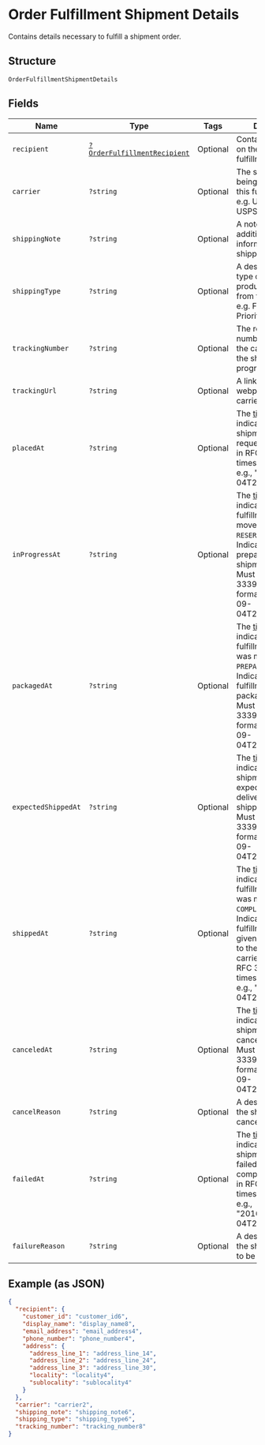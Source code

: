 
# Order Fulfillment Shipment Details

Contains details necessary to fulfill a shipment order.

## Structure

`OrderFulfillmentShipmentDetails`

## Fields

| Name | Type | Tags | Description | Getter | Setter |
|  --- | --- | --- | --- | --- | --- |
| `recipient` | [`?OrderFulfillmentRecipient`](/doc/models/order-fulfillment-recipient.md) | Optional | Contains information on the recipient of a fulfillment. | getRecipient(): ?OrderFulfillmentRecipient | setRecipient(?OrderFulfillmentRecipient recipient): void |
| `carrier` | `?string` | Optional | The shipping carrier being used to ship this fulfillment<br>e.g. UPS, FedEx, USPS, etc. | getCarrier(): ?string | setCarrier(?string carrier): void |
| `shippingNote` | `?string` | Optional | A note with additional information for the shipping carrier. | getShippingNote(): ?string | setShippingNote(?string shippingNote): void |
| `shippingType` | `?string` | Optional | A description of the type of shipping product purchased from the carrier.<br>e.g. First Class, Priority, Express | getShippingType(): ?string | setShippingType(?string shippingType): void |
| `trackingNumber` | `?string` | Optional | The reference number provided by the carrier to track the shipment's progress. | getTrackingNumber(): ?string | setTrackingNumber(?string trackingNumber): void |
| `trackingUrl` | `?string` | Optional | A link to the tracking webpage on the carrier's website. | getTrackingUrl(): ?string | setTrackingUrl(?string trackingUrl): void |
| `placedAt` | `?string` | Optional | The [timestamp](#workingwithdates) indicating when the shipment was<br>requested. Must be in RFC 3339 timestamp format, e.g., "2016-09-04T23:59:33.123Z". | getPlacedAt(): ?string | setPlacedAt(?string placedAt): void |
| `inProgressAt` | `?string` | Optional | The [timestamp](#workingwithdates) indicating when this fulfillment was<br>moved to the `RESERVED` state. Indicates that preparation of this shipment has begun.<br>Must be in RFC 3339 timestamp format, e.g., "2016-09-04T23:59:33.123Z". | getInProgressAt(): ?string | setInProgressAt(?string inProgressAt): void |
| `packagedAt` | `?string` | Optional | The [timestamp](#workingwithdates) indicating when this fulfillment<br>was moved to the `PREPARED` state. Indicates that the fulfillment is packaged.<br>Must be in RFC 3339 timestamp format, e.g., "2016-09-04T23:59:33.123Z". | getPackagedAt(): ?string | setPackagedAt(?string packagedAt): void |
| `expectedShippedAt` | `?string` | Optional | The [timestamp](#workingwithdates) indicating when the shipment is<br>expected to be delivered to the shipping carrier. Must be in RFC 3339 timestamp<br>format, e.g., "2016-09-04T23:59:33.123Z". | getExpectedShippedAt(): ?string | setExpectedShippedAt(?string expectedShippedAt): void |
| `shippedAt` | `?string` | Optional | The [timestamp](#workingwithdates) indicating when this fulfillment<br>was moved to the `COMPLETED`state. Indicates that the fulfillment has been given<br>to the shipping carrier. Must be in RFC 3339 timestamp format, e.g., "2016-09-04T23:59:33.123Z". | getShippedAt(): ?string | setShippedAt(?string shippedAt): void |
| `canceledAt` | `?string` | Optional | The [timestamp](#workingwithdates) indicating the shipment was canceled.<br>Must be in RFC 3339 timestamp format, e.g., "2016-09-04T23:59:33.123Z". | getCanceledAt(): ?string | setCanceledAt(?string canceledAt): void |
| `cancelReason` | `?string` | Optional | A description of why the shipment was canceled. | getCancelReason(): ?string | setCancelReason(?string cancelReason): void |
| `failedAt` | `?string` | Optional | The [timestamp](#workingwithdates) indicating when the shipment<br>failed to be completed. Must be in RFC 3339 timestamp format, e.g.,<br>"2016-09-04T23:59:33.123Z". | getFailedAt(): ?string | setFailedAt(?string failedAt): void |
| `failureReason` | `?string` | Optional | A description of why the shipment failed to be completed. | getFailureReason(): ?string | setFailureReason(?string failureReason): void |

## Example (as JSON)

```json
{
  "recipient": {
    "customer_id": "customer_id6",
    "display_name": "display_name8",
    "email_address": "email_address4",
    "phone_number": "phone_number4",
    "address": {
      "address_line_1": "address_line_14",
      "address_line_2": "address_line_24",
      "address_line_3": "address_line_30",
      "locality": "locality4",
      "sublocality": "sublocality4"
    }
  },
  "carrier": "carrier2",
  "shipping_note": "shipping_note6",
  "shipping_type": "shipping_type6",
  "tracking_number": "tracking_number8"
}
```

